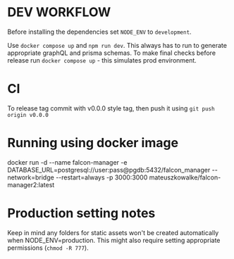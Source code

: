 # DEV WORKFLOW

Before installing the dependencies set `NODE_ENV` to `development`.

Use `docker compose up` and `npm run dev`. This always has to run to generate appropriate graphQL and prisma schemas.
To make final checks before release run `docker compose up` - this simulates prod environment.

# CI

To release tag commit with v0.0.0 style tag, then push it using `git push origin v0.0.0`

# Running using docker image

docker run -d --name falcon-manager -e DATABASE_URL=postgresql://user:pass@pgdb:5432/falcon_manager --network=bridge --restart=always -p 3000:3000 mateuszkowalke/falcon-manager2:latest

# Production setting notes

Keep in mind any folders for static assets won't be created automatically when NODE_ENV=production.
This might also require setting appropriate permissions (`chmod -R 777`).
